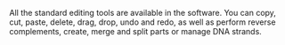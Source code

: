 

All the standard editing tools are available in the software. You can
copy, cut, paste, delete, drag, drop, undo and redo, as well as perform
reverse complements, create, merge and split parts or manage DNA
strands.
